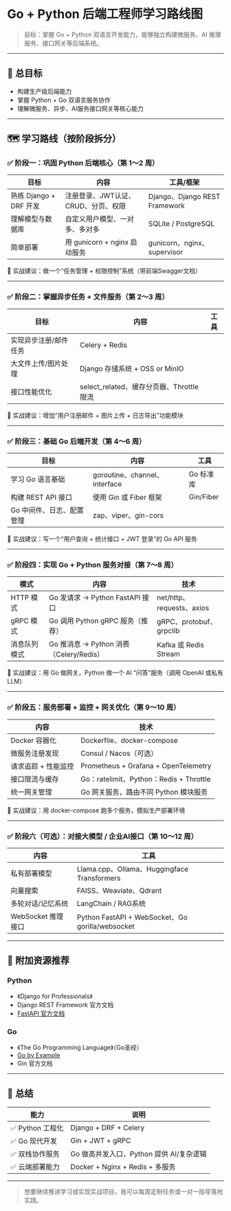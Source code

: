 # Go + Python 后端工程师学习路线图

> 目标：掌握 Go + Python 双语言开发能力，能够独立构建微服务、AI 推理服务、接口网关等后端系统。

---

## 🎯 总目标
- 构建生产级后端能力
- 掌握 Python + Go 双语言服务协作
- 理解微服务、异步、AI服务接口网关等核心能力

---

## 🗺️ 学习路线（按阶段拆分）

### ✅ 阶段一：巩固 Python 后端核心（第 1～2 周）

| 目标 | 内容 | 工具/框架 |
|------|------|-----------|
| 熟练 Django + DRF 开发 | 注册登录、JWT认证、CRUD、分页、权限 | Django、Django REST Framework |
| 理解模型与数据库 | 自定义用户模型、一对多、多对多 | SQLite / PostgreSQL |
| 简单部署 | 用 gunicorn + nginx 启动服务 | gunicorn、nginx、supervisor |

🔧 实战建议：做一个“任务管理 + 权限控制”系统（带前端Swagger文档）

---

### ✅ 阶段二：掌握异步任务 + 文件服务（第 2～3 周）

| 目标 | 内容 | 工具 |
|------|------|------|
| 实现异步注册/邮件任务 | Celery + Redis |
| 大文件上传/图片处理 | Django 存储系统 + OSS or MinIO |
| 接口性能优化 | select_related、缓存分页器、Throttle限流 |

🔧 实战建议：增加“用户注册邮件 + 图片上传 + 日志导出”功能模块

---

### ✅ 阶段三：基础 Go 后端开发（第 4～6 周）

| 目标 | 内容 | 工具 |
|------|------|------|
| 学习 Go 语言基础 | goroutine、channel、interface | Go 标准库 |
| 构建 REST API 接口 | 使用 Gin 或 Fiber 框架 | Gin/Fiber |
| Go 中间件、日志、配置管理 | zap、viper、gin-cors |

🔧 实战建议：写一个“用户查询 + 统计接口 + JWT 登录”的 Go API 服务

---

### ✅ 阶段四：实现 Go + Python 服务对接（第 7～8 周）

| 模式 | 内容 | 技术 |
|------|------|------|
| HTTP 模式 | Go 发请求 → Python FastAPI 接口 | net/http、requests、axios |
| gRPC 模式 | Go 调用 Python gRPC 服务（推荐） | gRPC、protobuf、grpclib |
| 消息队列模式 | Go 推消息 → Python 消费（Celery/Redis） | Kafka 或 Redis Stream |

🔧 实战建议：用 Go 做网关，Python 做一个 AI “问答”服务（调用 OpenAI 或私有 LLM）

---

### ✅ 阶段五：服务部署 + 监控 + 网关优化（第 9～10 周）

| 内容 | 技术 |
|------|------|
| Docker 容器化 | Dockerfile、docker-compose |
| 微服务注册发现 | Consul / Nacos（可选） |
| 请求追踪 + 性能监控 | Prometheus + Grafana + OpenTelemetry |
| 接口限流与缓存 | Go：ratelimit、Python：Redis + Throttle |
| 统一网关管理 | Go 网关服务，路由不同 Python 模块服务 |

🔧 实战建议：用 docker-compose 跑多个服务，模拟生产部署环境

---

### ✅ 阶段六（可选）：对接大模型 / 企业AI接口（第 10～12 周）

| 内容 | 工具 |
|------|------|
| 私有部署模型 | Llama.cpp、Ollama、Huggingface Transformers |
| 向量搜索 | FAISS、Weaviate、Qdrant |
| 多轮对话/记忆系统 | LangChain / RAG系统 |
| WebSocket 推理接口 | Python FastAPI + WebSocket、Go gorilla/websocket |

---

## 📘 附加资源推荐

### Python
- 《Django for Professionals》
- Django REST Framework 官方文档
- [FastAPI 官方文档](https://fastapi.tiangolo.com/)

### Go
- 《The Go Programming Language》（Go圣经）
- [Go by Example](https://gobyexample.com/)
- Gin 官方文档

---

## 🧠 总结

| 能力 | 说明 |
|------|------|
| ✅ Python 工程化 | Django + DRF + Celery |
| ✅ Go 现代开发 | Gin + JWT + gRPC |
| ✅ 双栈协作服务 | Go 做高并发入口，Python 提供 AI/复杂逻辑 |
| ✅ 云端部署能力 | Docker + Nginx + Redis + 多服务 |

---

> 想要继续推进学习或实现实战项目，我可以每周定制任务或一对一指导落地实践。

